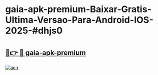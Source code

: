 # gaia-apk-premium-Baixar-Gratis-Ultima-Versao-Para-Android-IOS-2025-#dhjs0

# <h2><a href="https://ainizakaria.my?title=gaia-apk-premium&ref=25M">🔗👉 🔴 gaia-apk-premium</a></h2>

[![acn](https://github.com/user-attachments/assets/0f9c940e-d8b0-45ae-aac7-cd30a18b3e1c)](https://ainizakaria.my?title=gaia-apk-premium&ref=25M)


